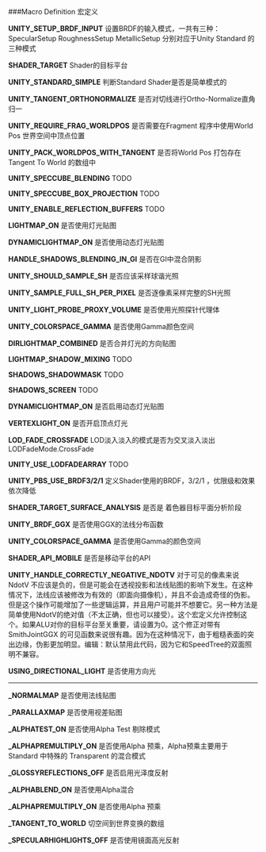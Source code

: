 ###Macro Definition 宏定义

**UNITY_SETUP_BRDF_INPUT**	设置BRDF的输入模式，一共有三种：SpecularSetup RoughnessSetup MetallicSetup 分别对应于Unity Standard 的三种模式

**SHADER_TARGET**		Shader的目标平台

**UNITY_STANDARD_SIMPLE**	判断Standard Shader是否是简单模式的

**UNITY_TANGENT_ORTHONORMALIZE**		是否对切线进行Ortho-Normalize直角归一

**UNITY_REQUIRE_FRAG_WORLDPOS**		是否需要在Fragment 程序中使用World Pos 世界空间中顶点位置

**UNITY_PACK_WORLDPOS_WITH_TANGENT**		是否将World Pos 打包存在Tangent To World 的数组中

**UNITY_SPECCUBE_BLENDING**		TODO

**UNITY_SPECCUBE_BOX_PROJECTION**		TODO

**UNITY_ENABLE_REFLECTION_BUFFERS**	 	TODO

**LIGHTMAP_ON** 	是否使用灯光贴图

**DYNAMICLIGHTMAP_ON** 	是否使用动态灯光贴图

**HANDLE_SHADOWS_BLENDING_IN_GI**		是否在GI中混合阴影

**UNITY_SHOULD_SAMPLE_SH** 		是否应该采样球谐光照

**UNITY_SAMPLE_FULL_SH_PER_PIXEL** 	是否逐像素采样完整的SH光照

**UNITY_LIGHT_PROBE_PROXY_VOLUME** 	是否使用光照探针代理体

**UNITY_COLORSPACE_GAMMA** 	是否使用Gamma颜色空间

**DIRLIGHTMAP_COMBINED** 	是否合并灯光的方向贴图

**LIGHTMAP_SHADOW_MIXING** 	TODO

**SHADOWS_SHADOWMASK** 	TODO

**SHADOWS_SCREEN**	 TODO

**DYNAMICLIGHTMAP_ON** 		是否启用动态灯光贴图

**VERTEXLIGHT_ON** 	是否开启顶点灯光

**LOD_FADE_CROSSFADE** 	LOD淡入淡入的模式是否为交叉淡入淡出 LODFadeMode.CrossFade 

**UNITY_USE_LODFADEARRAY** 	TODO

**UNITY_PBS_USE_BRDF3/2/1** 	定义Shader使用的BRDF，3/2/1 ，优限级和效果依次降低

**SHADER_TARGET_SURFACE_ANALYSIS** 	是否是 着色器目标平面分析阶段

**UNITY_BRDF_GGX** 	是否使用GGX的法线分布函数

**UNITY_COLORSPACE_GAMMA** 	是否使用Gamma的颜色空间

**SHADER_API_MOBILE** 	是否是移动平台的API

**UNITY_HANDLE_CORRECTLY_NEGATIVE_NDOTV** 	对于可见的像素来说 NdotV 不应该是负的，但是可能会在透视投影和法线贴图的影响下发生。在这种情况下，法线应该被修改为有效的（即面向摄像机），并且不会造成奇怪的伪影。但是这个操作可能增加了一些逻辑运算，并且用户可能并不想要它。另一种方法是简单使用NdotV的绝对值（不太正确，但也可以接受）。这个宏定义允许控制这个。如果ALU对你的目标平台至关重要，请设置为0。这个修正对带有 SmithJointGGX 的可见函数来说很有趣。因为在这种情况下，由于粗糙表面的突出边缘，伪影更加明显。编辑：默认禁用此代码，因为它和SpeedTree的双面照明不兼容。

**USING_DIRECTIONAL_LIGHT** 	是否使用方向光

------



**_NORMALMAP**	是否使用法线贴图

**_PARALLAXMAP**	是否使用视差贴图

**_ALPHATEST_ON**	是否使用Alpha Test 剔除模式

**_ALPHAPREMULTIPLY_ON** 是否使用Alpha 预乘，Alpha预乘主要用于 Standard 中特殊的 Transparent 的混合模式

**_GLOSSYREFLECTIONS_OFF** 	是否启用光泽度反射

**_ALPHABLEND_ON** 	是否使用Alpha混合

**_ALPHAPREMULTIPLY_ON** 	是否使用Alpha 预乘

**_TANGENT_TO_WORLD**  	切空间到世界变换的数组

**_SPECULARHIGHLIGHTS_OFF** 	是否使用镜面高光反射

